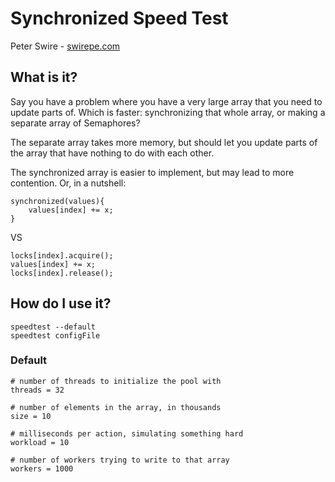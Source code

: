 # Synchronized Speed Test

Peter Swire - [swirepe.com](http://www.swirepe.com)

## What is it?

Say you have a problem where you have a very large array that you need to update parts of.  Which is faster: synchronizing that whole array, or making a separate array of Semaphores?

The separate array takes more memory, but should let you update parts of the array that have nothing to do with each other.

The synchronized array is easier to implement, but may lead to more contention.  Or, in a nutshell:

    synchronized(values){
        values[index] += x;
    }

VS

    locks[index].acquire();
    values[index] += x;
    locks[index].release();


## How do I use it?

    speedtest --default
    speedtest configFile
    
    
### Default
    # number of threads to initialize the pool with
    threads = 32
    
    # number of elements in the array, in thousands
    size = 10
    
    # milliseconds per action, simulating something hard
    workload = 10
    
    # number of workers trying to write to that array
    workers = 1000
